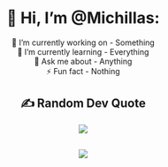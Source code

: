 <h1 align="center"> 👋 Hi, I’m @Michillas:</h1>
<p align="center">
    🔭 I’m currently working on - Something<br>🌱 I’m currently learning - Everything<br>💬 Ask me about - Anything<br>⚡ Fun fact - Nothing
</p>

<h2 align="center"> ✍️ Random Dev Quote</h2>
<p align="center">
    <img src="https://quotes-github-readme.vercel.app/api?type=horizontal&theme=dark"/> 
</p>

<h2></h2>

<p align="center">
    <img src="https://visitcount.itsvg.in/api?id=Michillas&icon=5&color=12"/> 
</p>

<!-- Proudly created with GPRM ( https://gprm.itsvg.in ) -->
